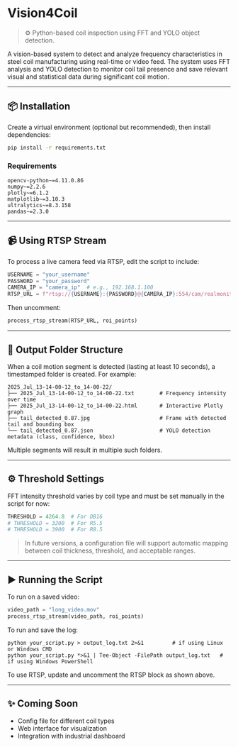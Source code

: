 # Vision4Coil

> ⚙️ Python-based coil inspection using FFT and YOLO object detection.

A vision-based system to detect and analyze frequency characteristics in steel coil manufacturing using real-time or video feed. The system uses FFT analysis and YOLO detection to monitor coil tail presence and save relevant visual and statistical data during significant coil motion.

---

## 📦 Installation

Create a virtual environment (optional but recommended), then install dependencies:

```bash
pip install -r requirements.txt
```

### Requirements
```
opencv-python~=4.11.0.86
numpy~=2.2.6
plotly~=6.1.2
matplotlib~=3.10.3
ultralytics~=8.3.158
pandas~=2.3.0
```

---

## 📹 Using RTSP Stream

To process a live camera feed via RTSP, edit the script to include:

```python
USERNAME = "your_username"
PASSWORD = "your_password"
CAMERA_IP = "camera_ip"  # e.g., 192.168.1.100
RTSP_URL = f"rtsp://{USERNAME}:{PASSWORD}@{CAMERA_IP}:554/cam/realmonitor?channel=1&subtype=1"
```

Then uncomment:
```python
process_rtsp_stream(RTSP_URL, roi_points)
```

---

## 📁 Output Folder Structure

When a coil motion segment is detected (lasting at least 10 seconds), a timestamped folder is created. For example:

```
2025_Jul_13-14-00-12_to_14-00-22/
├── 2025_Jul_13-14-00-12_to_14-00-22.txt        # Frequency intensity over time
├── 2025_Jul_13-14-00-12_to_14-00-22.html       # Interactive Plotly graph
├── tail_detected_0.87.jpg                      # Frame with detected tail and bounding box
└── tail_detected_0.87.json                     # YOLO detection metadata (class, confidence, bbox)
```

Multiple segments will result in multiple such folders.

---

## ⚙️ Threshold Settings

FFT intensity threshold varies by coil type and must be set manually in the script for now:

```python
THRESHOLD = 4264.8  # For DB16
# THRESHOLD = 3200  # For R5.5
# THRESHOLD = 3900  # For R8.5
```

> In future versions, a configuration file will support automatic mapping between coil thickness, threshold, and acceptable ranges.

---

## ▶️ Running the Script

To run on a saved video:

```python
video_path = "long_video.mov"
process_rtsp_stream(video_path, roi_points)
```

To run and save the log:

```
python your_script.py > output_log.txt 2>&1         # if using Linux or Windows CMD
python your_script.py *>&1 | Tee-Object -FilePath output_log.txt   # if using Windows PowerShell
```

To use RTSP, update and uncomment the RTSP block as shown above.

---

## ✨ Coming Soon

- Config file for different coil types
- Web interface for visualization
- Integration with industrial dashboard
